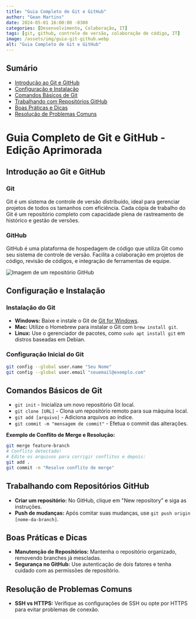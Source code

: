 ```yaml
---
title: "Guia Completo de Git e GitHub"
author: "Gean Martins"
date: 2024-05-01 16:00:00 -0300
categories: [Desenvolvimento, Colaboração, IT]
tags: [git, github, controle de versão, colaboração de código, IT]
image: /assets/img/guia-git-github.webp
alt: "Guia Completo de Git e GitHub"
---
```


## Sumário
- [Introdução ao Git e GitHub](#introdução-ao-git-e-github)
- [Configuração e Instalação](#configuração-e-instalação)
- [Comandos Básicos de Git](#comandos-básicos-de-git)
- [Trabalhando com Repositórios GitHub](#trabalhando-com-repositórios-github)
- [Boas Práticas e Dicas](#boas-práticas-e-dicas)
- [Resolução de Problemas Comuns](#resolução-de-problemas-comuns)

# Guia Completo de Git e GitHub - Edição Aprimorada

## Introdução ao Git e GitHub

### Git
Git é um sistema de controle de versão distribuído, ideal para gerenciar projetos de todos os tamanhos com eficiência. Cada cópia de trabalho do Git é um repositório completo com capacidade plena de rastreamento de histórico e gestão de versões.

### GitHub
GitHub é uma plataforma de hospedagem de código que utiliza Git como seu sistema de controle de versão. Facilita a colaboração em projetos de código, revisão de códigos, e integração de ferramentas de equipe.

![Imagem de um repositório GitHub](https://upload.wikimedia.org/wikipedia/commons/c/c2/GitHub_Invertocat_Logo.svg)

## Configuração e Instalação

### Instalação do Git
- **Windows:** Baixe e instale o Git de [Git for Windows](https://git-scm.com/download/win).
- **Mac:** Utilize o Homebrew para instalar o Git com `brew install git`.
- **Linux:** Use o gerenciador de pacotes, como `sudo apt install git` em distros baseadas em Debian.

### Configuração Inicial do Git
```bash
git config --global user.name "Seu Nome"
git config --global user.email "seuemail@exemplo.com"
```

## Comandos Básicos de Git

- `git init` - Inicializa um novo repositório Git local.
- `git clone [URL]` - Clona um repositório remoto para sua máquina local.
- `git add [arquivo]` - Adiciona arquivos ao índice.
- `git commit -m "mensagem de commit"` - Efetua o commit das alterações.

**Exemplo de Conflito de Merge e Resolução:**
```bash
git merge feature-branch
# Conflito detectado!
# Edite os arquivos para corrigir conflitos e depois:
git add .
git commit -m "Resolve conflito de merge"
```

## Trabalhando com Repositórios GitHub

- **Criar um repositório:** No GitHub, clique em "New repository" e siga as instruções.
- **Push de mudanças:** Após comitar suas mudanças, use `git push origin [nome-da-branch]`.

## Boas Práticas e Dicas

- **Manutenção de Repositórios:** Mantenha o repositório organizado, removendo branches já mescladas.
- **Segurança no GitHub:** Use autenticação de dois fatores e tenha cuidado com as permissões de repositório.

## Resolução de Problemas Comuns

- **SSH vs HTTPS:** Verifique as configurações de SSH ou opte por HTTPS para evitar problemas de conexão.
